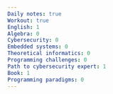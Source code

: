 ```yaml
---
Daily notes: true
Workout: true
English: 1
Algebra: 0
Cybersecurity: 0
Embedded systems: 0
Theoretical informatics: 0
Programming challenges: 0
Path to cybersecurity expert: 1
Book: 1
Programming paradigms: 0
---
```




